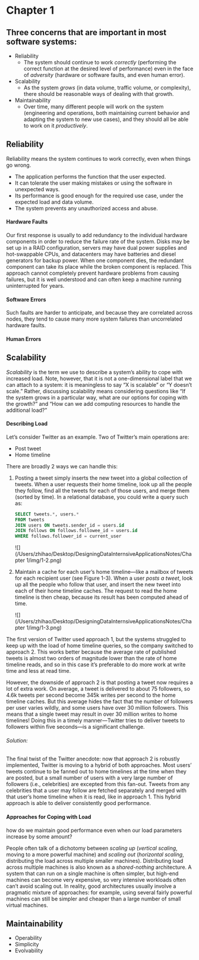 # Chapter 1

## Three concerns that are important in most software systems:

- Reliability
  - The system should continue to work *correctly* (performing the correct function at the desired level of performance) even in the face of *adversity* (hardware or software faults, and even human error). 
- Scalability
  - As the system *grows* (in data volume, traffic volume, or complexity), there should be reasonable ways of dealing with that growth.
- Maintainability
  - Over time, many different people will work on the system (engineering and operations, both maintaining current behavior and adapting the system to new use cases), and they should all be able to work on it *productively*.



## Reliability

Reliability means the system continues to work correctly, even when things go wrong. 

- The application performs the function that the user expected.
- It can tolerate the user making mistakes or using the software in unexpected ways.
- Its performance is good enough for the required use case, under the expected load and data volume.
- The system prevents any unauthorized access and abuse.

#### Hardware Faults

Our first response is usually to add redundancy to the individual hardware components in order to reduce the failure rate of the system. Disks may be set up in a RAID configuration, servers may have dual power supplies and hot-swappable CPUs, and datacenters may have batteries and diesel generators for backup power. When one component dies, the redundant component can take its place while the broken component is replaced. This approach cannot completely prevent hardware problems from causing failures, but it is well understood and can often keep a machine running uninterrupted for years.

#### Software Errors

Such faults are harder to anticipate, and because they are correlated across nodes, they tend to cause many more system failures than uncorrelated hardware faults. 

#### Human Errors



## Scalability

*Scalability* is the term we use to describe a system’s ability to cope with increased load. Note, however, that it is not a one-dimensional label that we can attach to a system: it is meaningless to say “X is scalable” or “Y doesn’t scale.” Rather, discussing scalability means considering questions like “If the system grows in a particular way, what are our options for coping with the growth?” and “How can we add computing resources to handle the additional load?”

#### Describing Load

Let’s consider Twitter as an example. Two of Twitter’s main operations are:

- Post tweet
- Home timeline

There are broadly 2 ways we can handle this:

1. Posting a tweet simply inserts the new tweet into a global collection of tweets. When a user requests their home timeline, look up all the people they follow, find all the tweets for each of those users, and merge them (sorted by time). In a relational database, you could write a query such as:

   ```sql
   SELECT tweets.*, users.* 
   FROM tweets
   JOIN users ON tweets.sender_id = users.id 
   JOIN follows ON follows.followee_id = users.id 
   WHERE follows.follower_id = current_user
   ```

   ![](/Users/zhihao/Desktop/DesigningDataInternsiveApplicationsNotes/Chapter 1/img/1-2.png)

2. Maintain a cache for each user’s home timeline—like a mailbox of tweets for each recipient user (see Figure 1-3). When a user *posts a tweet*, look up all the people who follow that user, and insert the new tweet into each of their home timeline caches. The request to read the home timeline is then cheap, because its result has been computed ahead of time.

   ![](/Users/zhihao/Desktop/DesigningDataInternsiveApplicationsNotes/Chapter 1/img/1-3.png)



The first version of Twitter used approach 1, but the systems struggled to keep up with the load of home timeline queries, so the company switched to approach 2. This works better because the average rate of published tweets is almost two orders of magnitude lower than the rate of home timeline reads, and so in this case it’s preferable to do more work at write time and less at read time.

However, the downside of approach 2 is that posting a tweet now requires a lot of extra work. On average, a tweet is delivered to about 75 followers, so 4.6k tweets per second become 345k writes per second to the home timeline caches. But this average hides the fact that the number of followers per user varies wildly, and some users have over 30 million followers. This means that a single tweet may result in over 30 million writes to home timelines! Doing this in a timely manner—Twitter tries to deliver tweets to followers within five seconds—is a significant challenge.

###### Solution:

The final twist of the Twitter anecdote: now that approach 2 is robustly implemented, Twitter is moving to a hybrid of both approaches. Most users’ tweets continue to be fanned out to home timelines at the time when they are posted, but a small number of users with a very large number of followers (i.e., celebrities) are excepted from this fan-out. Tweets from any celebrities that a user may follow are fetched separately and merged with that user’s home timeline when it is read, like in approach 1. This hybrid approach is able to deliver consistently good performance. 

#### Approaches for Coping with Load

how do we maintain good performance even when our load parameters increase by some amount?

People often talk of a dichotomy between *scaling up* (*vertical scaling*, moving to a more powerful machine) and *scaling out* (*horizontal scaling*, distributing the load across multiple smaller machines). Distributing load across multiple machines is also known as a *shared-nothing* architecture. A system that can run on a single machine is often simpler, but high-end machines can become very expensive, so very intensive workloads often can’t avoid scaling out. In reality, good architectures usually involve a pragmatic mixture of approaches: for example, using several fairly powerful machines can still be simpler and cheaper than a large number of small virtual machines.



## Maintainability

- Operability
- Simplicity
- Evolvability
